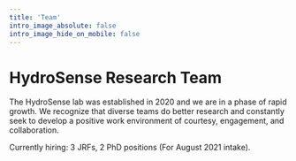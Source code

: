 ```yaml
---
title: 'Team'
intro_image_absolute: false
intro_image_hide_on_mobile: false
---
```


# HydroSense Research Team

The HydroSense lab was established in 2020 and we are in a phase of rapid growth. We recognize that diverse teams do better research and constantly seek to develop a positive work environment of courtesy, engagement, and collaboration. 

Currently hiring: 3 JRFs, 2 PhD positions (For August 2021 intake).

